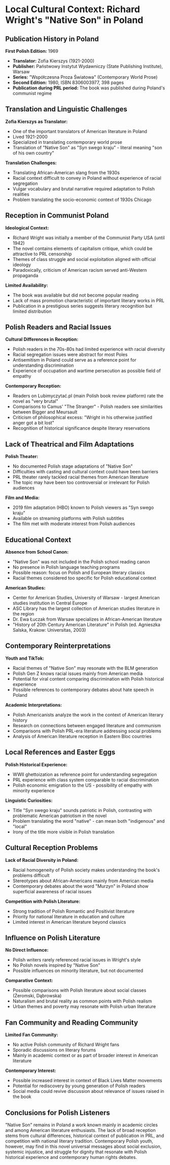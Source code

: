 # Local Cultural Context: Richard Wright's "Native Son" in Poland

## Publication History in Poland

**First Polish Edition:** 1969
- **Translator:** Zofia Kierszys (1921-2000)
- **Publisher:** Państwowy Instytut Wydawniczy (State Publishing Institute), Warsaw
- **Series:** "Współczesna Proza Światowa" (Contemporary World Prose)
- **Second Edition:** 1980, ISBN 8306003977, 398 pages
- **Publication during PRL period:** The book was published during Poland's communist regime

## Translation and Linguistic Challenges

**Zofia Kierszys as Translator:**
- One of the important translators of American literature in Poland
- Lived 1921-2000
- Specialized in translating contemporary world prose
- Translation of "Native Son" as "Syn swego kraju" - literal meaning "son of his own country"

**Translation Challenges:**
- Translating African-American slang from the 1930s
- Racial context difficult to convey in Poland without experience of racial segregation
- Vulgar vocabulary and brutal narrative required adaptation to Polish realities
- Problem translating the socio-economic context of 1930s Chicago

## Reception in Communist Poland

**Ideological Context:**
- Richard Wright was initially a member of the Communist Party USA (until 1942)
- The novel contains elements of capitalism critique, which could be attractive to PRL censorship
- Themes of class struggle and social exploitation aligned with official ideology
- Paradoxically, criticism of American racism served anti-Western propaganda

**Limited Availability:**
- The book was available but did not become popular reading
- Lack of mass promotion characteristic of important literary works in PRL
- Publication in a prestigious series suggests literary recognition but limited distribution

## Polish Readers and Racial Issues

**Cultural Differences in Reception:**
- Polish readers in the 70s-80s had limited experience with racial diversity
- Racial segregation issues were abstract for most Poles
- Antisemitism in Poland could serve as a reference point for understanding discrimination
- Experience of occupation and wartime persecution as possible field of empathy

**Contemporary Reception:**
- Readers on Lubimyczytać.pl (main Polish book review platform) rate the novel as "very brutal"
- Comparisons to Camus' "The Stranger" - Polish readers see similarities between Bigger and Meursault
- Criticism of philosophical excess: "Wright in his otherwise justified anger got a bit lost"
- Recognition of historical significance despite literary reservations

## Lack of Theatrical and Film Adaptations

**Polish Theater:**
- No documented Polish stage adaptations of "Native Son"
- Difficulties with casting and cultural context could have been barriers
- PRL theater rarely tackled racial themes from American literature
- The topic may have been too controversial or irrelevant for Polish audiences

**Film and Media:**
- 2019 film adaptation (HBO) known to Polish viewers as "Syn swego kraju"
- Available on streaming platforms with Polish subtitles
- The film met with moderate interest from Polish audiences

## Educational Context

**Absence from School Canon:**
- "Native Son" was not included in the Polish school reading canon
- No presence in Polish language teaching programs
- Possible reason: focus on Polish and European literary classics
- Racial themes considered too specific for Polish educational context

**American Studies:**
- Center for American Studies, University of Warsaw - largest American studies institution in Central Europe
- ASC Library has the largest collection of American studies literature in the region
- Dr. Ewa Łuczak from Warsaw specializes in African-American literature
- "History of 20th Century American Literature" in Polish (ed. Agnieszka Salska, Krakow: Universitas, 2003)

## Contemporary Reinterpretations

**Youth and TikTok:**
- Racial themes of "Native Son" may resonate with the BLM generation
- Polish Gen Z knows racial issues mainly from American media
- Potential for viral content comparing discrimination with Polish historical experience
- Possible references to contemporary debates about hate speech in Poland

**Academic Interpretations:**
- Polish Americanists analyze the work in the context of American literary history
- Research on connections between engaged literature and communism
- Comparisons with Polish PRL-era literature addressing social problems
- Analysis of American literature reception in Eastern Bloc countries

## Local References and Easter Eggs

**Polish Historical Experience:**
- WWII ghettoization as reference point for understanding segregation
- PRL experience with class system comparable to racial discrimination
- Polish economic emigration to the US - possibility of empathy with minority experience

**Linguistic Curiosities:**
- Title "Syn swego kraju" sounds patriotic in Polish, contrasting with problematic American patriotism in the novel
- Problem translating the word "native" - can mean both "indigenous" and "local"
- Irony of the title more visible in Polish translation

## Cultural Reception Problems

**Lack of Racial Diversity in Poland:**
- Racial homogeneity of Polish society makes understanding the book's problems difficult
- Stereotypes about African-Americans mainly from American media
- Contemporary debates about the word "Murzyn" in Poland show superficial awareness of racial issues

**Competition with Polish Literature:**
- Strong tradition of Polish Romantic and Positivist literature
- Priority for national literature in education and culture
- Limited interest in American literature beyond classics

## Influence on Polish Literature

**No Direct Influence:**
- Polish writers rarely referenced racial issues in Wright's style
- No Polish novels inspired by "Native Son"
- Possible influences on minority literature, but not documented

**Comparative Context:**
- Possible comparisons with Polish literature about social classes (Żeromski, Dąbrowska)
- Naturalism and brutal reality as common points with Polish realism
- Urban themes and poverty may resonate with Polish urban literature

## Fan Community and Reading Community

**Limited Fan Community:**
- No active Polish community of Richard Wright fans
- Sporadic discussions on literary forums
- Mainly in academic context or as part of broader interest in American literature

**Contemporary Interest:**
- Possible increased interest in context of Black Lives Matter movements
- Potential for rediscovery by young generation of Polish readers
- Social media could revive discussion about relevance of issues raised in the book

## Conclusions for Polish Listeners

"Native Son" remains in Poland a work known mainly in academic circles and among American literature enthusiasts. The lack of broad reception stems from cultural differences, historical context of publication in PRL, and competition with national literary tradition. Contemporary Polish youth, however, may find in this novel universal messages about social exclusion, systemic injustice, and struggle for dignity that resonate with Polish historical experience and contemporary human rights debates.